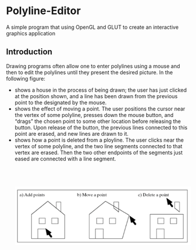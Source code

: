 # Polyline-Editor
A simple program that using OpenGL and GLUT to create an interactive graphics application

## Introduction
Drawing programs often allow one to enter polylines using a mouse and then to edit the polylines until they present the desired picture. In the following figure: <br />
* shows a house in the process of being drawn; the user has just clicked at the position shown, and a line has been drawn from the previous point to the designated by the mouse.<br />
* shows the effect of moving a point. The user positions the cursor near the vertex of some polyline, presses down the mouse button, and “drags” the chosen point to some other location before releasing the button. Upon release of the button, the previous lines connected to this point are erased, and new lines are drawn to it.<br />
* shows how a point is deleted from a ployline. The user clicks near the vertex of some polyline, and the two line segments connected to that vertex are erased. Then the two other endpoints of the segments just eased are connected with a line segment.<br />
<br /><br /><br /><br />
![image](https://github.com/em14Vito/Polyline-Editor/blob/master/sample.png)


